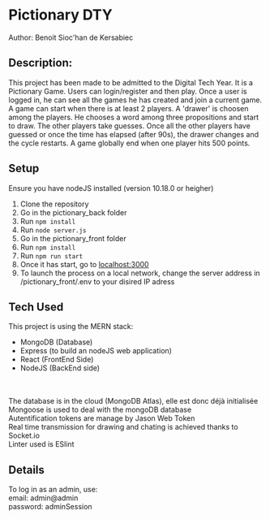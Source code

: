 

# Pictionary DTY

Author: Benoit Sioc'han de Kersabiec

## Description: 
This project has been made to be admitted to the Digital Tech Year.
It is a Pictionary Game. Users can login/register and then play. 
Once a user is logged in, he can see all the games he has created and join a current game.
A game can start when there is at least 2 players. A 'drawer' is choosen among the players.
He chooses a word among three propositions and start to draw. The other players take guesses.
Once all the other players have guessed or once the time has elapsed (after 90s), the drawer changes and the cycle restarts.
A game globally end when one player hits 500 points.

## Setup
Ensure you have nodeJS installed (version 10.18.0 or heigher)

1. Clone the repository
2. Go in the pictionary_back folder
3. Run ```npm install```
4. Run ```node server.js```
5. Go in the pictionary_front folder
6. Run ```npm install```
7. Run ```npm run start```
8. Once it has start, go to [localhost:3000](https://localhost:3000/)
9. To launch the process on a local network, change the server address in /pictionary_front/.env to your disired IP adress

## Tech Used

This project is using the MERN stack:
* MongoDB (Database)
* Express (to build an nodeJS web application)
* React (FrontEnd Side)
* NodeJS (BackEnd side)
<br/>
<br/>
The database is in the cloud (MongoDB Atlas), elle est donc déjà initialisée
<br/>
Mongoose is used to deal with the mongoDB database
<br/>
Autentification tokens are manage by Jason Web Token
<br/>
Real time transmission for drawing and chating is achieved thanks to Socket.io
<br/>
Linter used is ESlint

## Details

To log in as an admin, use:
<br/>
email: admin@admin
<br/>
password: adminSession
